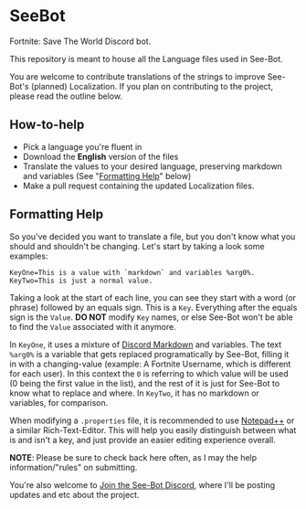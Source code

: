 # SeeBot
Fortnite: Save The World Discord bot.

This repository is meant to house all the Language files used in See-Bot.

You are welcome to contribute translations of the strings to improve See-Bot's (planned) Localization. If you plan on contributing to the project, please read the outline below.

## How-to-help
- Pick a language you're fluent in
- Download the **English** version of the files
- Translate the values to your desired language, preserving markdown and variables (See "[Formatting Help](#formatting-help)" below)
- Make a pull request containing the updated Localization files.

## Formatting Help
So you've decided you want to translate a file, but you don't know what you should and shouldn't be changing.
Let's start by taking a look some examples:
```
KeyOne=This is a value with `markdown` and variables %arg0%.
KeyTwo=This is just a normal value.
```
Taking a look at the start of each line, you can see they start with a word (or phrase) followed by an equals sign. This is a `Key`. Everything after the equals sign is the `Value`. **DO NOT** modify `Key` names, or else See-Bot won't be able to find the `Value` associated with it anymore.

In `KeyOne`, it uses a mixture of [Discord Markdown](https://support.discord.com/hc/en-us/articles/210298617-Markdown-Text-101-Chat-Formatting-Bold-Italic-Underline-) and variables. The text `%arg0%` is a variable that gets replaced programatically by See-Bot, filling it in with a changing-value (example: A Fortnite Username, which is different for each user). In this context the `0` is referring to which value will be used (0 being the first value in the list), and the rest of it is just for See-Bot to know what to replace and where.
In `KeyTwo`, it has no markdown or variables, for comparison.

When modifying a `.properties` file, it is recommended to use [Notepad++](https://notepad-plus-plus.org/downloads/) or a similar Rich-Text-Editor. This will help you easily distinguish between what is and isn't a key, and just provide an easier editing experience overall.

**NOTE**: Please be sure to check back here often, as I may the help information/"rules" on submitting.

You're also welcome to [Join the See-Bot Discord](https://discord.gg/F7musYd), where I'll be posting updates and etc about the project.
